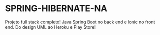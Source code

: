 # SPRING-HIBERNATE-NA
Projeto full stack completo! Java Spring Boot no back end e Ionic no front end. Do design UML ao Heroku e Play Store!
